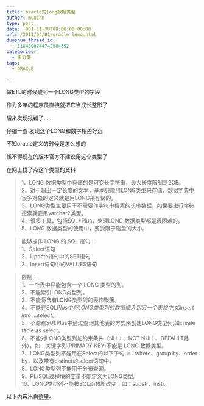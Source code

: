 ```yaml
---
title: oracle的long数据类型
author: muninn
type: post
date: -001-11-30T00:00:00+00:00
url: /2011/04/01/oracle_long.html
duoshuo_thread_id:
  - 1184800744742584352
categories:
  - 未分类
tags:
  - ORACLE

---
```

做ETL的时候碰到一个LONG类型的字段

作为多年的程序员直接就把它当成长整形了

后来发现报错了……

仔细一查 发现这个LONG和数字相差好远

不知oracle定义的时候是怎么想的

怪不得现在的版本官方不建议用这个类型了

在网上找了点这个类型的资料

> 1、LONG 数据类型中存储的是可变长字符串，最大长度限制是2GB。   
> 2、对于超出一定长度的文本，基本只能用LONG类型来存储，数据字典中很多对象的定义就是用LONG来存储的。   
> 3、LONG类型主要用于不需要作字符串搜索的长串数据，如果要进行字符搜索就要用varchar2类型。   
> 4、很多工具，包括SQL*Plus，处理LONG 数据类型都是很困难的。   
> 5、LONG 数据类型的使用中，要受限于磁盘的大小。

> 能够操作 LONG 的 SQL 语句：   
> 1、Select语句   
> 2、Update语句中的SET语句   
> 3、Insert语句中的VALUES语句

> 限制：   
> 1、一个表中只能包含一个 LONG 类型的列。   
> 2、不能索引LONG类型列。   
> 3、不能将含有LONG类型列的表作聚簇。   
> 4、不能在SQL*Plus中将LONG类型列的数值插入到另一个表格中,如insert into &#8230;select。   
> 5、不能在SQL*Plus中通过查询其他表的方式来创建LONG类型列,如create table as select。   
> 6、不能对LONG类型列加约束条件（NULL、NOT NULL、DEFAULT除外），如：关键字列(PRIMARY KEY)不能是 LONG 数据类型。   
> 7、LONG类型列不能用在Select的以下子句中：where、group by、order by，以及带有distinct的select语句中。   
> 8、LONG类型列不能用于分布查询。   
> 9、PL/SQL过程块的变量不能定义为LONG类型。   
> 10、LONG类型列不能被SQL函数所改变，如：substr、instr。

以上内容出自<a href="https://blog.csdn.net/zzr173/archive/2008/04/22/2313646.aspx" target="_blank">这里</a>。
